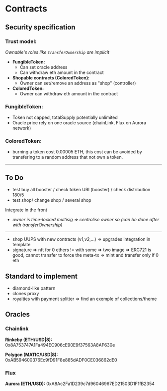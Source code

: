 # Contracts

## Security specification

### Trust model:

_Ownable's roles like `transferOwnership` are implicit_

- **FungibleToken:**
  - Can set oracle address
  - Can withdraw eth amount in the contract
- **Shopable contracts (ColoredToken):**
  - Owner can set/remove an address as "shop" (controller)
- **ColoredToken:**
  - Owner can withdraw eth amount in the contract

### FungibleToken:

- Token not capped, totalSupply potentially unlimited
- Oracle price rely on one oracle source (chainLink, Flux on Aurora network)

### ColoredToken:

- burning a token cost 0.00005 ETH, this cost can be avoided by transfering to a random address that not own a token.

---

## To Do

- test buy all booster / check token URI (booster) / check distribution 180/5
- test shop/ change shop / several shop

Integrate in the front

- _owner is time-locked multisig => centralise owner so (can be done after with transferOwnership)_

---

- shop UUPS with new contracts (v1,v2,...) => upgrades integration in template
- signature => nft for 0 ethers != with some => two image => ERC721 is good, cannot transfer to force the meta-tx => mint and transfer only if 0 eth

## Standard to implement

- diamond-like pattern
- clones proxy
- royalties with payment splitter => find an exemple of collections/theme

## Oracles

### Chainlink

**Rinkeby (ETH/USD|8):** 0x8A753747A1Fa494EC906cE90E9f37563A8AF630e

**Polygon (MATIC/USD|8):** 0xAB594600376Ec9fD91F8e885dADF0CE036862dE0

### Flux

**Aurora (ETH/USD):** 0xA8Ac2Fa1D239c7d96046967ED21503D1F1fB2354
